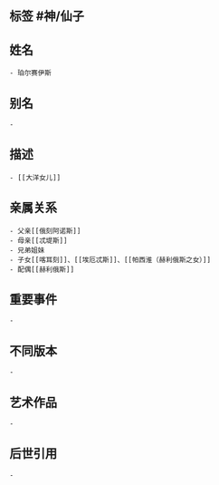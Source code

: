 ## 标签  #神/仙子
## 姓名
	- 珀尔赛伊斯
## 别名
	-
## 描述
	- [[大洋女儿]]
## 亲属关系
	- 父亲[[俄刻阿诺斯]]
	- 母亲[[忒堤斯]]
	- 兄弟姐妹
	- 子女[[喀耳刻]]、[[埃厄忒斯]]、[[帕西淮（赫利俄斯之女）]]
	- 配偶[[赫利俄斯]]
## 重要事件
	-
## 不同版本
	-
## 艺术作品
	-
## 后世引用
	-
